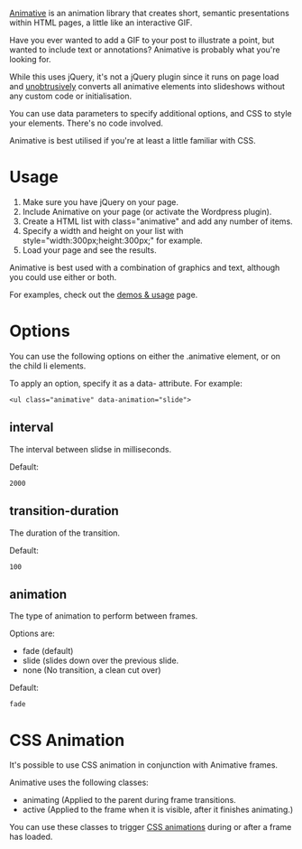 [Animative](http://animative.kyd.com.au/) is an animation library
that creates short, semantic presentations within HTML pages, a little
like an interactive GIF.

Have you ever wanted to add a GIF to your post to illustrate a point,
but wanted to include text or annotations? Animative is probably what
you're looking for.

While this uses jQuery, it's not a jQuery plugin since it runs on page
load and [unobtrusively](https://en.wikipedia.org/wiki/Unobtrusive_JavaScript)
converts all animative elements into slideshows without any custom code
or initialisation.

You can use data parameters to specify additional options, and CSS to
style your elements. There's no code involved.

Animative is best utilised if you're at least a little familiar with
CSS.

Usage
=====

1. Make sure you have jQuery on your page.
2. Include Animative on your page (or activate the Wordpress plugin).
3. Create a HTML list with class="animative" and add any number of items.
4. Specify a width and height on your list with style="width:300px;height:300px;" for example.
5. Load your page and see the results.

Animative is best used with a combination of graphics and text, although
you could use either or both.

For examples, check out the [demos & usage](http://animative.kyd.com.au/) page.

Options
=======
You can use the following options on either the .animative element, or
on the child li elements.

To apply an option, specify it as a data- attribute. For example:

    <ul class="animative" data-animation="slide">

interval
--------
The interval between slidse in milliseconds.

Default:

    2000

transition-duration
-------------------
The duration of the transition.

Default:

    100

animation
---------
The type of animation to perform between frames.

Options are:

* fade (default)
* slide (slides down over the previous slide.
* none (No transition, a clean cut over)

Default:

    fade

CSS Animation
=============
It's possible to use CSS animation in conjunction with Animative frames.

Animative uses the following classes:

* animating (Applied to the parent during frame transitions.
* active (Applied to the frame when it is visible, after it finishes animating.)

You can use these classes to trigger
[CSS animations](https://developer.mozilla.org/en-US/docs/CSS/Tutorials/Using_CSS_animations)
during or after a frame has loaded.
